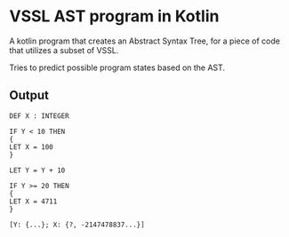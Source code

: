 # VSSL AST program in Kotlin

A kotlin program that creates an Abstract Syntax Tree, for a piece of code that utilizes a subset of VSSL.

Tries to predict possible program states based on the AST.

## Output

```
DEF X : INTEGER

IF Y < 10 THEN
{
LET X = 100
}

LET Y = Y + 10

IF Y >= 20 THEN
{
LET X = 4711
}

[Y: {...}; X: {?, -2147478837...}]
```